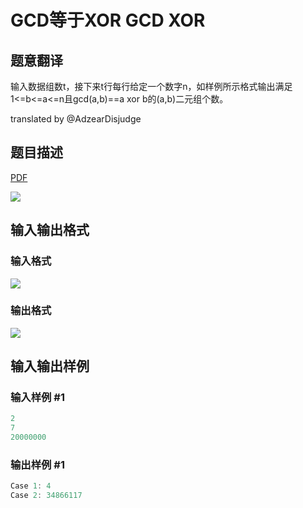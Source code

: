 # GCD等于XOR GCD XOR

## 题意翻译

输入数据组数t，接下来t行每行给定一个数字n，如样例所示格式输出满足1<=b<=a<=n且gcd(a,b)==a xor b的(a,b)二元组个数。

translated by @AdzearDisjudge 

## 题目描述

[problemUrl]: https://uva.onlinejudge.org/index.php?option=com_onlinejudge&Itemid=8&category=823&page=show_problem&problem=4454

[PDF](https://uva.onlinejudge.org/external/127/p12716.pdf)

![](https://cdn.luogu.com.cn/upload/vjudge_pic/UVA12716/cc5d210204894609a0e48da6c95cc6414641a83a.png)

## 输入输出格式

### 输入格式

![](https://cdn.luogu.com.cn/upload/vjudge_pic/UVA12716/5d7085e7fd7eda3ad93c4a73fc7ef5c5d929195d.png)

### 输出格式

![](https://cdn.luogu.com.cn/upload/vjudge_pic/UVA12716/0f2630f2fa0608aebba1d0774d24219328516369.png)

## 输入输出样例

### 输入样例 #1

```cpp
2
7
20000000
```


### 输出样例 #1

```cpp
Case 1: 4
Case 2: 34866117
```


